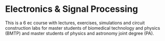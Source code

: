 # Electronics \& Signal Processing

This is a 6 ec course with lectures, exercises, simulations and circuit construction labs for master students of biomedical technology and physics (BMTP) and master students of physics and astronomy joint degree (PA).

```{tableofcontents}
```
